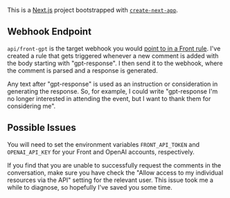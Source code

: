 This is a [Next.js](https://nextjs.org/) project bootstrapped with [`create-next-app`](https://github.com/vercel/next.js/tree/canary/packages/create-next-app).

## Webhook Endpoint

`api/front-gpt` is the target webhook you would [point to in a Front rule](https://help.front.com/t/x129yt/how-to-enable-and-use-the-webhooks-integration). I've created a rule that gets triggered whenever a new comment is added with the body starting with "gpt-response". I then send it to the webhook, where the comment is parsed and a response is generated.

Any text after "gpt-response" is used as an instruction or consideration in generating the response. So, for example, I could write "gpt-response I'm no longer interested in attending the event, but I want to thank them for considering me".

## Possible Issues

You will need to set the environment variables `FRONT_API_TOKEN` and `OPENAI_API_KEY` for your Front and OpenAI accounts, respectively.

If you find that you are unable to successfully request the comments in the conversation, make sure you have check the "Allow access to my individual resources via the API" setting for the relevant user. This issue took me a while to diagnose, so hopefully I've saved you some time.
